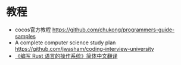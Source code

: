 # 教程

- cocos官方教程 https://github.com/chukong/programmers-guide-samples
- A complete computer science study plan https://github.com/jwasham/coding-interview-university
- [《编写 Rust 语言的操作系统》简体中文翻译](https://github.com/rustcc/writing-an-os-in-rust)
